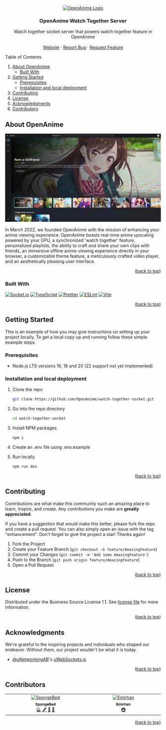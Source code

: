 <a name="readme-top"></a>

<br />
<div align="center">
  <a href="https://github.com/OpenAnime/site">
    <img src="https://openani.me/favicon512.png" alt="OpenAnime Logo" width="256" height="256">
  </a>

  <h3 align="center">OpenAnime Watch Together Server</h3>

  <p align="center">
    Watch together socket server that powers watch together feature in OpenAnime
    <br />
    <br />
    <a href="https://openani.me">Website</a>
    ·
    <a href="https://github.com/OpenAnime/watch-together-socket/issues">Report Bug</a>
    ·
    <a href="https://github.com/OpenAnime/watch-together-socket/issues">Request Feature</a>
  </p>
</div>

<!-- TABLE OF CONTENTS -->
  <summary>Table of Contents</summary>
  <ol>
    <li>
      <a href="#about-openanime">About OpenAnime</a>
      <ul>
        <li><a href="#built-with">Built With</a></li>
      </ul>
    </li>
    <li>
      <a href="#getting-started">Getting Started</a>
      <ul>
        <li><a href="#prerequisites">Prerequisites</a></li>
        <li><a href="#installation-and-local-deployment">Installation and local deployment</a></li>
      </ul>
    </li>
    <li><a href="#contributing">Contributing</a></li>
    <li><a href="#license">License</a></li>
    <li><a href="#acknowledgments">Acknowledgments</a></li>
    <li><a href="#contributors">Contributors</a></li>
  </ol>

<!-- ABOUT THE PROJECT -->

## About OpenAnime

[![OpenAnime Homepage][OpenAnime-ss]](https://openani.me)

In March 2022, we founded OpenAnime with the mission of enhancing your anime viewing experience. OpenAnime boasts real-time anime upscaling powered by your GPU, a synchronized 'watch together' feature, personalized playlists, the ability to craft and share your own clips with friends, an immersive offline anime viewing experience directly in your browser, a customizable theme feature, a meticulously crafted video player, and an aesthetically pleasing user interface.

<p align="right">(<a href="#readme-top">back to top</a>)</p>

### Built With

[![Socket.io][Socket.io]][Socket.io-url]
[![TypeScript][TypeScript]][TypeScript-url]
[![Prettier][Prettier]][Prettier-url]
[![ESLint][ESLint]][ESLint-url]
[![Vite][Vite]][Vite-url]

<p align="right">(<a href="#readme-top">back to top</a>)</p>

<!-- GETTING STARTED -->

## Getting Started

This is an example of how you may give instructions on setting up your project locally.
To get a local copy up and running follow these simple example steps.

### Prerequisites

-   Node.js LTS versions 16, 18 and 20 (22 support not yet implemented)

### Installation and local deployment

1. Clone the repo
    ```sh
    git clone https://github.com/OpenAnime/watch-together-socket.git
    ```
2. Go into the repo directory
    ```sh
    cd watch-together-socket
    ```
3. Install NPM packages
    ```sh
    npm i
    ```
4. Create an .env file using .env.example

5. Run locally
    ```sh
    npm run dev
    ```
    <p align="right">(<a href="#readme-top">back to top</a>)</p>

## Contributing

Contributions are what make this community such an amazing place to learn, inspire, and create. Any contributions you make are **greatly appreciated**.

If you have a suggestion that would make this better, please fork the repo and create a pull request. You can also simply open an issue with the tag "enhancement".
Don't forget to give the project a star! Thanks again!

1. Fork the Project
2. Create your Feature Branch (`git checkout -b feature/AmazingFeature`)
3. Commit your Changes (`git commit -m 'Add some AmazingFeature'`)
4. Push to the Branch (`git push origin feature/AmazingFeature`)
5. Open a Pull Request

<p align="right">(<a href="#readme-top">back to top</a>)</p>

<!-- LICENSE -->

## License

Distributed under the Business Source License 1.1. See [license file](https://github.com/OpenAnime/licenses/blob/main/BSL.txt) for more information.

<p align="right">(<a href="#readme-top">back to top</a>)</p>

<!-- ACKNOWLEDGMENTS -->

## Acknowledgments

We're grateful to the inspiring projects and individuals who shaped our endeavor. Without them, our project wouldn't be what it is today.

-   [@uNetworkingAB](https://github.com/uNetworkingAB)'s [uWebSockets.js](https://github.com/uNetworking/uWebSockets.js)

<p align="right">(<a href="#readme-top">back to top</a>)</p>

<!-- ALL CONTRIBUTORS HERE -->

## Contributors

<!-- ALL-CONTRIBUTORS-LIST:START - Do not remove or modify this section -->
<!-- prettier-ignore-start -->
<!-- markdownlint-disable -->
<table>
  <tbody>
    <tr>
      <td align="center" valign="top" width="14.28%"><a href="https://spongebed.xyz"><img src="https://avatars.githubusercontent.com/u/56435044?v=4?s=100" width="100px;" alt="SpongeBed"/><br /><sub><b>SpongeBed</b></sub></a><br /><a href="#code-SpongeBed81" title="Code">💻</a> <a href="#content-SpongeBed81" title="Content">🖋</a> <a href="#ideas-SpongeBed81" title="Ideas, Planning, & Feedback">🤔</a> <a href="#projectManagement-SpongeBed81" title="Project Management">📆</a></td>
      <td align="center" valign="top" width="14.28%"><a href="https://hanzy.dev"><img src="https://avatars.githubusercontent.com/u/77491112?v=4?s=100" width="100px;" alt="Emirhan"/><br /><sub><b>Emirhan</b></sub></a><br /><a href="#infra-hanzydev" title="Infrastructure (Hosting, Build-Tools, etc)">🚇</a></td>
    </tr>
  </tbody>
</table>

<!-- markdownlint-restore -->
<!-- prettier-ignore-end -->

<!-- ALL-CONTRIBUTORS-LIST:END -->

<p align="right">(<a href="#readme-top">back to top</a>)</p>

<!-- MARKDOWN LINKS & IMAGES -->
<!-- https://www.markdownguide.org/basic-syntax/#reference-style-links -->

[TypeScript]: https://img.shields.io/static/v1?style=for-the-badge&message=TypeScript&color=3178C6&logo=TypeScript&logoColor=FFFFFF&label=
[TypeScript-url]: https://www.typescriptlang.org/
[Socket.io]: https://img.shields.io/static/v1?style=for-the-badge&message=Socket.io&color=010101&logo=Socket.io&logoColor=FFFFFF&label=
[Socket.io-url]: https://socket.io
[Vite]: https://img.shields.io/static/v1?style=for-the-badge&message=Vite&color=646CFF&logo=Vite&logoColor=FFFFFF&label=
[Vite-url]: https://vitejs.dev/
[Prettier]: https://img.shields.io/static/v1?style=for-the-badge&message=Prettier&color=222222&logo=Prettier&logoColor=F7B93E&label=
[Prettier-url]: https://prettier.io/
[ESLint]: https://img.shields.io/static/v1?style=for-the-badge&message=ESLint&color=4B32C3&logo=ESLint&logoColor=FFFFFF&label=
[ESLint-url]: https://eslint.org/
[OpenAnime-ss]: /website.png
